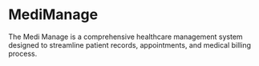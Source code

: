 # MediManage
The Medi Manage is a comprehensive healthcare management system designed to streamline patient records, appointments, and medical billing process.
